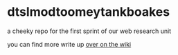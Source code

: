 # dtslmodtoomeytankboakes
a cheeky repo for the first sprint of our web research unit

you can find more write up [over on the wiki](https://github.com/zaccolley/dtslmodtoomeytankboakes/wiki/)
